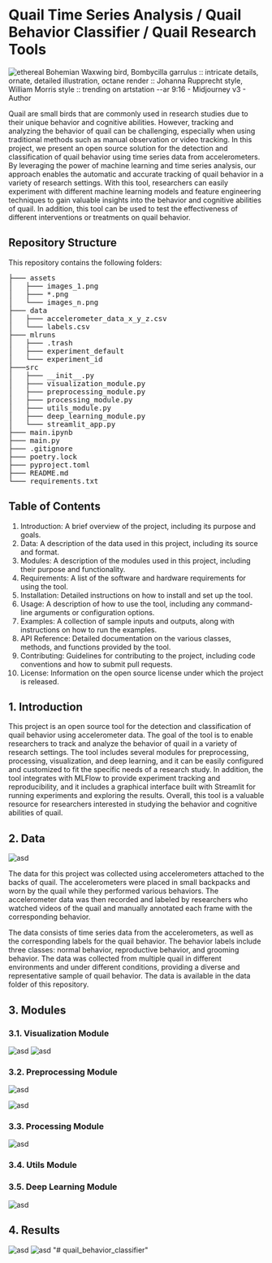 
# Quail Time Series Analysis / Quail Behavior Classifier / Quail Research Tools


![ethereal Bohemian Waxwing bird, Bombycilla garrulus :: intricate details, ornate, detailed illustration, octane render :: Johanna Rupprecht style, William Morris style :: trending on artstation --ar 9:16 - Midjourney v3 - Author ](https://storage.googleapis.com/dream-machines-output/a21d76a4-dc99-486f-9994-def7021bd6dd/0_0.png)


Quail are small birds that are commonly used in research studies due to their unique behavior and cognitive abilities. However, tracking and analyzing the behavior of quail can be challenging, especially when using traditional methods such as manual observation or video tracking. In this project, we present an open source solution for the detection and classification of quail behavior using time series data from accelerometers. By leveraging the power of machine learning and time series analysis, our approach enables the automatic and accurate tracking of quail behavior in a variety of research settings. With this tool, researchers can easily experiment with different machine learning models and feature engineering techniques to gain valuable insights into the behavior and cognitive abilities of quail. In addition, this tool can be used to test the effectiveness of different interventions or treatments on quail behavior.

## Repository Structure

This repository contains the following folders:

<pre>
├─── assets
│   ├─── images_1.png
│   ├─── *.png
│   └─── images_n.png
├─── data
│   ├─── accelerometer_data_x_y_z.csv
│   └─── labels.csv
├─── mlruns
│   ├─── .trash
│   ├─── experiment_default
│   └─── experiment_id
├───src
│   ├─── __init__.py
│   ├─── visualization_module.py
│   ├─── preprocessing_module.py
│   ├─── processing_module.py
│   ├─── utils_module.py
│   ├─── deep_learning_module.py
│   └─── streamlit_app.py
├─── main.ipynb
├─── main.py
├─── .gitignore
├─── poetry.lock
├─── pyproject.toml
├─── README.md
└─── requirements.txt
</pre>


## Table of Contents

1. Introduction: A brief overview of the project, including its purpose and goals.
2. Data: A description of the data used in this project, including its source and format.
3. Modules: A description of the modules used in this project, including their purpose and functionality.
4. Requirements: A list of the software and hardware requirements for using the tool.
5. Installation: Detailed instructions on how to install and set up the tool.
6. Usage: A description of how to use the tool, including any command-line arguments or configuration options.
7. Examples: A collection of sample inputs and outputs, along with instructions on how to run the examples.
8. API Reference: Detailed documentation on the various classes, methods, and functions provided by the tool.
9. Contributing: Guidelines for contributing to the project, including code conventions and how to submit pull requests.
10. License: Information on the open source license under which the project is released.


## 1. Introduction

This project is an open source tool for the detection and classification of quail behavior using accelerometer data. The goal of the tool is to enable researchers to track and analyze the behavior of quail in a variety of research settings. The tool includes several modules for preprocessing, processing, visualization, and deep learning, and it can be easily configured and customized to fit the specific needs of a research study. In addition, the tool integrates with MLFlow to provide experiment tracking and reproducibility, and it includes a graphical interface built with Streamlit for running experiments and exploring the results. Overall, this tool is a valuable resource for researchers interested in studying the behavior and cognitive abilities of quail.

## 2. Data

![asd](/assets/images_1.png)

The data for this project was collected using accelerometers attached to the backs of quail. The accelerometers were placed in small backpacks and worn by the quail while they performed various behaviors. The accelerometer data was then recorded and labeled by researchers who watched videos of the quail and manually annotated each frame with the corresponding behavior.

The data consists of time series data from the accelerometers, as well as the corresponding labels for the quail behavior. The behavior labels include three classes: normal behavior, reproductive behavior, and grooming behavior. The data was collected from multiple quail in different environments and under different conditions, providing a diverse and representative sample of quail behavior. The data is available in the data folder of this repository.


## 3. Modules

### 3.1. Visualization Module
![asd](/assets/desequilibre.png)
![asd](/assets/signal_segment.png)
### 3.2. Preprocessing Module

![asd](/assets/split_windows.png)

![asd](/assets/val_abs.png)

### 3.3. Processing Module
![asd](/assets/envolve.png)
### 3.4. Utils Module

### 3.5. Deep Learning Module
![asd](/assets/like_image.png)


## 4. Results

![asd](/assets/first_results.png)
![asd](/assets/confusion_matrix.png)
"# quail_behavior_classifier" 
